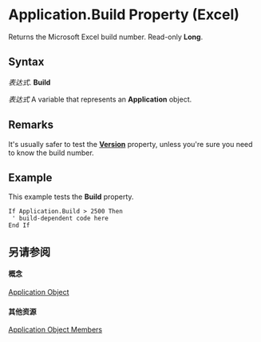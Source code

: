 
# Application.Build Property (Excel)

Returns the Microsoft Excel build number. Read-only  **Long**.


## Syntax

 _表达式_. **Build**

 _表达式_ A variable that represents an **Application** object.


## Remarks

It's usually safer to test the  **[Version](071cad0c-1cc0-8972-76f8-7c04d42765bd.md)** property, unless you're sure you need to know the build number.


## Example

This example tests the  **Build** property.


```
If Application.Build > 2500 Then 
 ' build-dependent code here 
End If
```


## 另请参阅


#### 概念


[Application Object](19b73597-5cf9-4f56-8227-b5211f657f6f.md)
#### 其他资源


[Application Object Members](http://msdn.microsoft.com/library/4cb9ca42-8d07-cc9c-2d80-4eb9a5921e1e%28Office.15%29.aspx)